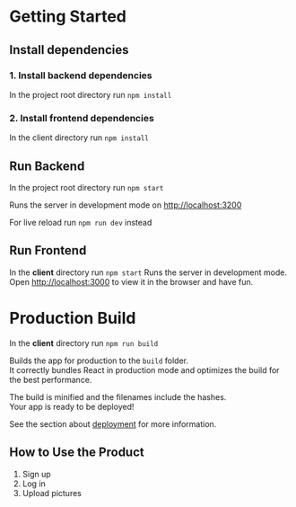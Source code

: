 # Getting Started

## Install dependencies

### 1. Install backend dependencies

In the project root directory run `npm install`

### 2. Install frontend dependencies

In the client directory run `npm install`

## Run Backend

In the project root directory run `npm start`

Runs the server in development mode on [http://localhost:3200](http://localhost:3200)

For live reload run `npm run dev` instead

## Run Frontend

In the **client** directory run `npm start`
Runs the server in development mode.
Open [http://localhost:3000](http://localhost:3000) to view it in the browser and have fun.

# Production Build

In the **client** directory run `npm run build`

Builds the app for production to the `build` folder.\
It correctly bundles React in production mode and optimizes the build for the best performance.

The build is minified and the filenames include the hashes.\
Your app is ready to be deployed!

See the section about [deployment](https://facebook.github.io/create-react-app/docs/deployment) for more information.

## How to Use the Product
1. Sign up
2. Log in 
3. Upload pictures
